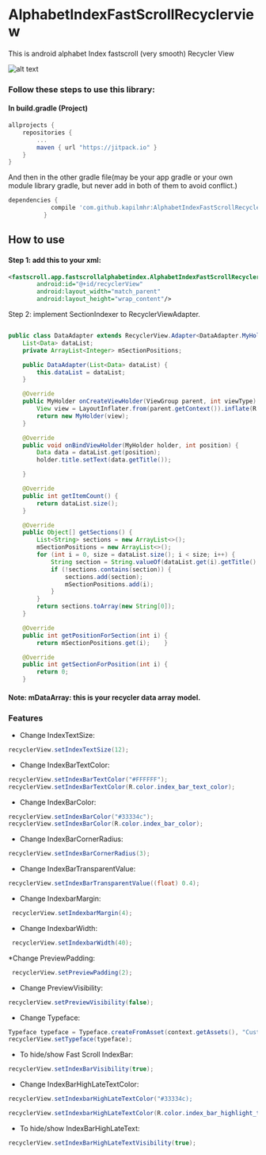# AlphabetIndexFastScrollRecyclerview
This is android alphabet Index fastscroll (very smooth) Recycler View

![alt text](https://github.com/kapilmhr/AlphabetIndexFastScrollRecyclerview/blob/master/snapshots/mygif.gif)

### Follow these steps to use this library:
#### In build.gradle (Project)

``` gradle
allprojects {
    repositories {
        ...
        maven { url "https://jitpack.io" }
    }
}
``` 

And then in the other gradle file(may be your app gradle or your own module library gradle, but never add in both of them to avoid conflict.)

``` gradle
dependencies {
	        compile 'com.github.kapilmhr:AlphabetIndexFastScrollRecyclerview:1.0.0'
          }
```


## How to use

#### Step 1: add this to your xml:
``` xml
<fastscroll.app.fastscrollalphabetindex.AlphabetIndexFastScrollRecyclerView
        android:id="@+id/recyclerView"
        android:layout_width="match_parent"
        android:layout_height="wrap_content"/>
```

    
Step 2: implement SectionIndexer to RecyclerViewAdapter.
``` java

public class DataAdapter extends RecyclerView.Adapter<DataAdapter.MyHolder> implements SectionIndexer,Comparable{
    List<Data> dataList;
    private ArrayList<Integer> mSectionPositions;

    public DataAdapter(List<Data> dataList) {
        this.dataList = dataList;
    }

    @Override
    public MyHolder onCreateViewHolder(ViewGroup parent, int viewType) {
        View view = LayoutInflater.from(parent.getContext()).inflate(R.layout.list_item,null);
        return new MyHolder(view);
    }

    @Override
    public void onBindViewHolder(MyHolder holder, int position) {
        Data data = dataList.get(position);
        holder.title.setText(data.getTitle());

    }

    @Override
    public int getItemCount() {
        return dataList.size();
    }

    @Override
    public Object[] getSections() {
        List<String> sections = new ArrayList<>();
        mSectionPositions = new ArrayList<>();
        for (int i = 0, size = dataList.size(); i < size; i++) {
            String section = String.valueOf(dataList.get(i).getTitle().charAt(0)).toUpperCase();
            if (!sections.contains(section)) {
                sections.add(section);
                mSectionPositions.add(i);
            }
        }
        return sections.toArray(new String[0]);
    }

    @Override
    public int getPositionForSection(int i) {
        return mSectionPositions.get(i);    }

    @Override
    public int getSectionForPosition(int i) {
        return 0;
    }

```
#### Note: mDataArray: this is your recycler data array model.

### Features

* Change IndexTextSize:
``` java
recyclerView.setIndexTextSize(12);
```

* Change IndexBarTextColor:
 ``` java
 recyclerView.setIndexBarTextColor("#FFFFFF");
 recyclerView.setIndexBarTextColor(R.color.index_bar_text_color);

```

* Change IndexBarColor:
 ``` java
 recyclerView.setIndexBarColor("#33334c");
 recyclerView.setIndexBarColor(R.color.index_bar_color);
 ```
 
* Change IndexBarCornerRadius:
 ``` java
 recyclerView.setIndexBarCornerRadius(3);
 ```
* Change IndexBarTransparentValue:
``` java
recyclerView.setIndexBarTransparentValue((float) 0.4);
```

* Change IndexbarMargin:
``` java
 recyclerView.setIndexbarMargin(4);
 ```
* Change IndexbarWidth:
``` java
 recyclerView.setIndexbarWidth(40);
 ```
 
*Change PreviewPadding:
``` java
 recyclerView.setPreviewPadding(2);
 ```
* Change PreviewVisibility:
 ``` java
 recyclerView.setPreviewVisibility(false);
 ```
* Change Typeface:
 ``` java
 Typeface typeface = Typeface.createFromAsset(context.getAssets(), "Custom-Font.ttf");
 recyclerView.setTypeface(typeface);
 ```
* To hide/show Fast Scroll IndexBar:
``` java
recyclerView.setIndexBarVisibility(true);
```

* Change IndexBarHighLateTextColor:
``` java
recyclerView.setIndexbarHighLateTextColor("#33334c);

recyclerView.setIndexbarHighLateTextColor(R.color.index_bar_highlight_text_color);
```

* To hide/show IndexBarHighLateText:
``` java
recyclerView.setIndexBarHighLateTextVisibility(true);
```

